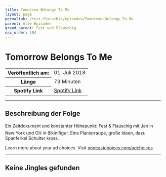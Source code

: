 ```yaml
---
title: Tomorrow Belongs To Me
layout: page
permalink: /fest-flauschig/episoden/Tomorrow-Belongs-To-Me
parent: Alle Episoden
grand_parent: Fest und Flauschig
nav_order: 104
---
```


# Tomorrow Belongs To Me
<table class="resp-table dcf-table dcf-table-responsive dcf-table-bordered dcf-table-striped dcf-w-100%">
                    <tbody>
                        <tr>
                            <th scope="row">Veröffentlich am:</th>
                            <td data-label="Veröffentlich am:">01. Juli 2018</td>
                        </tr>
                        <tr>
                            <th scope="row">Länge </th>
                            <td data-label="Länge ">73 Minuten</td>
                        </tr><tr>
                                <th scope="row">Spotify Link</th>
                                <td data-label="Spotify Link"><a href="https://open.spotify.com/episode/1Hev8mFFtZB5xq1erCYQJR">Spotify Link</a></td>
                            </tr></tbody>
                </table>

***

## Beschreibung der Folge

<div>
Ein Zeitdokument und konstanter Höhepunkt: Fest &amp; Flauschig mit Jan in New York und Olli in Bikinifigur. Eine Planierraupe, große Ideen, dazu Spanferkel Schulter kross.<p> </p><p>Learn more about your ad choices. Visit <a href="https://podcastchoices.com/adchoices">podcastchoices.com/adchoices</a></p>  
</div>

***

## Keine Jingles gefunden